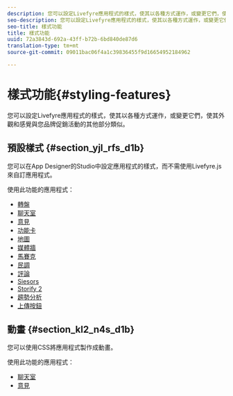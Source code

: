 ```yaml
---
description: 您可以設定Livefyre應用程式的樣式，使其以各種方式運作，或變更它們，使其外觀和感覺與您品牌促銷活動的其他部分類似。
seo-description: 您可以設定Livefyre應用程式的樣式，使其以各種方式運作，或變更它們，使其外觀和感覺與您品牌促銷活動的其他部分類似。
seo-title: 樣式功能
title: 樣式功能
uuid: 72a3843d-692a-43ff-b72b-6bd840de87d6
translation-type: tm+mt
source-git-commit: 09011bac06f4a1c39836455f9d16654952184962

---
```



# 樣式功能{#styling-features}

您可以設定Livefyre應用程式的樣式，使其以各種方式運作，或變更它們，使其外觀和感覺與您品牌促銷活動的其他部分類似。

## 預設樣式 {#section_yjl_rfs_d1b}

您可以在App Designer的Studio中設定應用程式的樣式，而不需使用Livefyre.js來自訂應用程式。

使用此功能的應用程式：

* [轉盤](/help/using/c-about-apps/c-carousel-app/c-carousel-app.md#c_carousel_app)
* [聊天室](/help/using/c-about-apps/c-chat-app/c-chat-app.md#c_chat_app)
* [意見](/help/using/c-about-apps/c-comments/c-comments.md)
* [功能卡](/help/using/c-about-apps/c-feature-card-app/c-feature-card-app.md#c_feature_card_app)
* [地圖](/help/using/c-about-apps/c-map-app/c-map-app.md#c_map_app)
* [媒體牆](/help/using/c-about-apps/c-media-wall-app/c-media-wall-app.md#c_media_wall_app)
* [馬賽克](/help/using/c-about-apps/c-mosaic-app/c-mosaic-app.md#c_mosaic_app)
* [民調](/help/using/c-about-apps/c-polls-app/c-polls-app.md#c_polls_app)
* [評論](/help/using/c-about-apps/c-reviews-app/c-reviews-app.md#c_reviews_app)
* [Siesors](/help/using/c-about-apps/c-sidenotes-app/c-sidenotes-app.md#c_sidenotes_app)
* [Storify 2](/help/using/c-about-apps/c-storify2/c-storify2.md#c_storify2)
* [趨勢分析](/help/using/c-about-apps/c-trending-app/c-trending-app.md#c_trending_app)
* [上傳按鈕](/help/using/c-about-apps/c-upload-button-app/c-upload-button-app.md#c_upload_button_app)

## 動畫 {#section_kl2_n4s_d1b}

您可以使用CSS將應用程式製作成動畫。

使用此功能的應用程式：

* [聊天室](/help/using/c-about-apps/c-chat-app/c-chat-app.md#c_chat_app)
* [意見](/help/using/c-about-apps/c-comments/c-comments.md)

